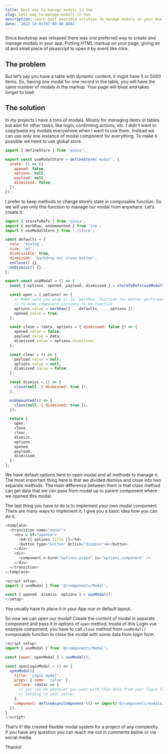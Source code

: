 ```yaml
---
title: Best way to manage modals in Vue
slug: best-way-to-manage-modals-in-vue
description: Learn best possible solution to manage modals in your Vue 3 application. Using store and hooks.
date: '2022-10-01T07:00:00.000Z'
---
```


Since bootstrap was released there was one preferred way to create and manage modals in your app. Putting HTML markup on your page, giving an id and small piece of javascript to open it by event like click.

## The problem

But let’s say you have a table with dynamic content, it might have 5 or 5000 items. So, having one modal for one record in the table, you will have the same number of modals in the markup. Your page will bloat and takes longer to load.

## The solution

In my projects I have a tons of modals. Mostly for managing items in tables but also for other tasks, like login, confirming actions, etc. I didn’t want to copy/paste my modals everywhere when I want to use them. Instead we can use only one instance of modal component for everything. To make it possible we need to use global store.

```js
import { defineStore } from 'pinia';

export const useModalStore = defineStore('modal', {
  state: () => ({
    opened: false,
    options: null,
    payload: null,
    dismissed: false,
  }),
});
```

I prefer to keep methods to change store’s state in composable function. So we will use only this function to manage our modal from anywhere. Let’s create it.

```js
import { storeToRefs } from 'pinia';
import { markRaw, onUnmounted } from 'vue';
import { useModalStore } from './store';

const defaults = {
  role: 'dialog',
  size: 'md',
  dismissible: true,
  dismissOn: 'backdrop esc close-button',
  onClose() {},
  onDismiss() {},
};

export const useModal = () => {
  const { options, opened, payload, dismissed } = storeToRefs(useModalStore());

  const open = (_options) => {
    // Make sure you wrap it in `markRaw` function for better performance as we don't need
    // to make component instance to be reactive
    options.value = markRaw({ ...defaults, ..._options });
    opened.value = true;
  };

  const close = (data, options = { dismissed: false }) => {
    opened.value = false;
    payload.value = data;
    dismissed.value = options.dismissed;
  };

  const clear = () => {
    payload.value = null;
    options.value = null;
    dismissed.value = false;
  };

  const dismiss = () => {
    close(null, { dismissed: true });
  };

  onUnmounted(() => {
    close(null, { dismissed: true });
  });

  return {
    open,
    close,
    clear,
    dismiss,
    options,
    opened,
    payload,
    dismissed,
  };
};
```

We have default options here to open modal and all methods to manage it. The most important thing here is that we divided dismiss and close into two separate methods. The main difference between them is that close method can get data that we can pass from modal up to parent component where we opened this modal.

The last thing you have to do is to implement your own modal component. There are many ways to implement it, I give you a basic idea how you can do it.

```js
<template>
  <transition name="modal">
    <div v-if="opened">
      <h4>{{ options.title }}</h4>
      <button type="button" @click="dismiss">x</button>
    </div>
    <div>
      <component v-bind="options.props" is="options.component" />
    </div>
  </transition>
</template>

<script setup>
import { useModal } from '@/components/Modal';

const { opened, dismiss, options } = useModal();
</setup>
```

You usually have to place it in your App.vue or default layout.

So now we can open our modal! Create the content of modal in separate component and pass it in options of `open` method. Inside of this Login.vue example component, you have to call `close` method from `useModal()` composable function to close the modal with some data from login form.

```js
<script setup>
import { useModal } from '@/components/Modal';

const {open: openModal } = useModal();

const openLoginModal = () => {
  openModal({
    title: 'Login modal',
    props: { some: 'value' },
    onClose: (data) => {
      // you can do whatever you want with this data from your login form here, ex.
      // sending to your server
    },
    component: defineAsyncComponent (() => import('@/components/modals/Login.vue')),
  });
}
</script>
```

That’s it! We created flexible modal system for a project of any complexity. If you have any question you can reach me out in comments below or via social media.

Thanks!
